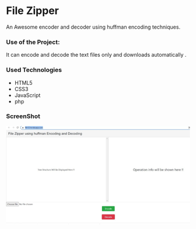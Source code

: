 <h1>File Zipper</h1>

<p>An Awesome encoder and decoder using huffman encoding techniques.</p>

### Use of the Project:

<p>It can encode and decode the text files only and downloads automatically . </p>

<h3>Used Technologies</h3>
<ul>
  <li>HTML5</li>
  <li>CSS3</li>
  <li>JavaScript</li>
  <li>php</li>

</ul>

<h3> ScreenShot </h3> 
<img width="960" alt="File_Zipper" src="https://github.com/soma2000-lang/File-Zipper/blob/main/WhatsApp%20Image%202021-07-20%20at%2022.04.38%20(1).jpeg">


<br>
